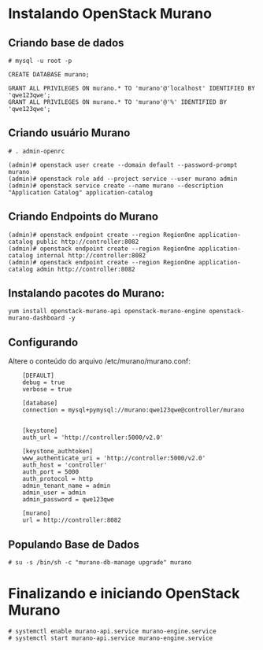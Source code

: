 
# Instalando OpenStack Murano

## Criando base de dados

```
# mysql -u root -p

CREATE DATABASE murano;

GRANT ALL PRIVILEGES ON murano.* TO 'murano'@'localhost' IDENTIFIED BY 'qwe123qwe';
GRANT ALL PRIVILEGES ON murano.* TO 'murano'@'%' IDENTIFIED BY 'qwe123qwe';
```

## Criando usuário Murano
```
# . admin-openrc

(admin)# openstack user create --domain default --password-prompt murano
(admin)# openstack role add --project service --user murano admin
(admin)# openstack service create --name murano --description "Application Catalog" application-catalog
```

## Criando Endpoints do Murano
```
(admin)# openstack endpoint create --region RegionOne application-catalog public http://controller:8082
(admin)# openstack endpoint create --region RegionOne application-catalog internal http://controller:8082
(admin)# openstack endpoint create --region RegionOne application-catalog admin http://controller:8082
```
     
## Instalando pacotes do Murano:
```
yum install openstack-murano-api openstack-murano-engine openstack-murano-dashboard -y
```

## Configurando

Altere o conteúdo do arquivo /etc/murano/murano.conf:

```
    [DEFAULT]
    debug = true
    verbose = true

    [database]
    connection = mysql+pymysql://murano:qwe123qwe@controller/murano


    [keystone]
    auth_url = 'http://controller:5000/v2.0'

    [keystone_authtoken]
    www_authenticate_uri = 'http://controller:5000/v2.0'
    auth_host = 'controller'
    auth_port = 5000
    auth_protocol = http
    admin_tenant_name = admin
    admin_user = admin
    admin_password = qwe123qwe

    [murano]
    url = http://controller:8082
```
    
## Populando Base de Dados

```SH
# su -s /bin/sh -c "murano-db-manage upgrade" murano
```


# Finalizando e iniciando OpenStack Murano

```SH
# systemctl enable murano-api.service murano-engine.service
# systemctl start murano-api.service murano-engine.service
```
